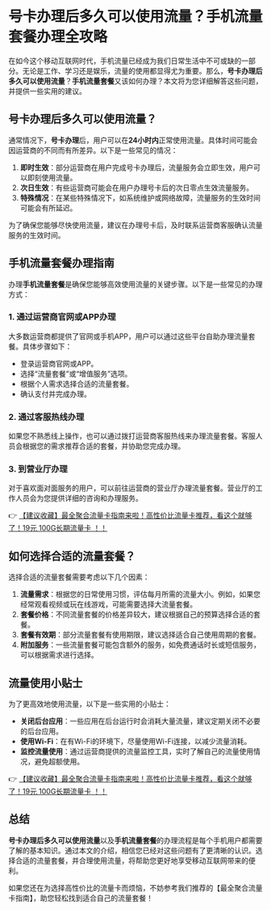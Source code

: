 # 号卡办理后多久可以使用流量？手机流量套餐办理全攻略

在如今这个移动互联网时代，手机流量已经成为我们日常生活中不可或缺的一部分。无论是工作、学习还是娱乐，流量的使用都显得尤为重要。那么，**号卡办理后多久可以使用流量**？**手机流量套餐**又该如何办理？本文将为您详细解答这些问题，并提供一些实用的建议。

## 号卡办理后多久可以使用流量？

通常情况下，**号卡办理**后，用户可以在**24小时内**正常使用流量。具体时间可能会因运营商的不同而有所差异。以下是一些常见的情况：

1. **即时生效**：部分运营商在用户完成号卡办理后，流量服务会立即生效，用户可以即刻使用流量。
2. **次日生效**：有些运营商可能会在用户办理号卡后的次日零点生效流量服务。
3. **特殊情况**：在某些特殊情况下，如系统维护或网络故障，流量服务的生效时间可能会有所延迟。

为了确保您能够尽快使用流量，建议在办理号卡后，及时联系运营商客服确认流量服务的生效时间。

## 手机流量套餐办理指南

办理**手机流量套餐**是确保您能够高效使用流量的关键步骤。以下是一些常见的办理方式：

### 1. 通过运营商官网或APP办理

大多数运营商都提供了官网或手机APP，用户可以通过这些平台自助办理流量套餐。具体步骤如下：

- 登录运营商官网或APP。
- 选择“流量套餐”或“增值服务”选项。
- 根据个人需求选择合适的流量套餐。
- 确认支付并完成办理。

### 2. 通过客服热线办理

如果您不熟悉线上操作，也可以通过拨打运营商客服热线来办理流量套餐。客服人员会根据您的需求推荐合适的套餐，并协助您完成办理。

### 3. 到营业厅办理

对于喜欢面对面服务的用户，可以前往运营商的营业厅办理流量套餐。营业厅的工作人员会为您提供详细的咨询和办理服务。

👉 [【建议收藏】最全聚合流量卡指南来啦！高性价比流量卡推荐，看这个就够了！19元 100G长期流量卡 ！！](https://bit.ly/Liuliangka)

## 如何选择合适的流量套餐？

选择合适的流量套餐需要考虑以下几个因素：

1. **流量需求**：根据您的日常使用习惯，评估每月所需的流量大小。例如，如果您经常观看视频或玩在线游戏，可能需要选择大流量套餐。
2. **套餐价格**：不同流量套餐的价格差异较大，建议根据自己的预算选择合适的套餐。
3. **套餐有效期**：部分流量套餐有使用期限，建议选择适合自己使用周期的套餐。
4. **附加服务**：一些流量套餐可能包含额外的服务，如免费通话时长或短信服务，可以根据需求进行选择。

## 流量使用小贴士

为了更高效地使用流量，以下是一些实用的小贴士：

- **关闭后台应用**：一些应用在后台运行时会消耗大量流量，建议定期关闭不必要的后台应用。
- **使用Wi-Fi**：在有Wi-Fi的环境下，尽量使用Wi-Fi连接，以减少流量消耗。
- **监控流量使用**：通过运营商提供的流量监控工具，实时了解自己的流量使用情况，避免超额使用。

👉 [【建议收藏】最全聚合流量卡指南来啦！高性价比流量卡推荐，看这个就够了！19元 100G长期流量卡 ！！](https://bit.ly/Liuliangka)

## 总结

**号卡办理后多久可以使用流量**以及**手机流量套餐**的办理流程是每个手机用户都需要了解的基本知识。通过本文的介绍，相信您已经对这些问题有了更清晰的认识。选择合适的流量套餐，并合理使用流量，将帮助您更好地享受移动互联网带来的便利。

如果您还在为选择高性价比的流量卡而烦恼，不妨参考我们推荐的【最全聚合流量卡指南】，助您轻松找到适合自己的流量套餐！